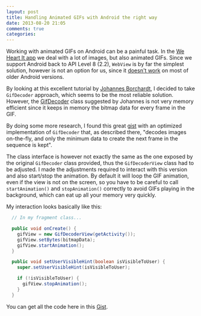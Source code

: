 ```yaml
---
layout: post
title: Handling Animated GIFs with Android the right way
date: 2013-08-20 21:05
comments: true
categories: 
---
```


Working with animated GIFs on Android can be a painful task. In the [We Heart It app](https://play.google.com/store/apps/details?id=com.weheartit) we deal with a lot of images, but also animated GIFs. Since we support Android back to API Level 8 (2.2), ``WebView`` is by far the simplest solution, however is not an option for us, since it [doesn't work](https://code.google.com/p/android/issues/detail?id=3422) on most of older Android versions.

By looking at this excellent tutorial by [Johannes Borchardt](http://droid-blog.net/2011/10/15/tutorial-how-to-play-animated-gifs-in-android-%E2%80%93-part-2/), I decided to take ``GifDecoder`` approach, which seems to be the most reliable solution. However, the [GifDecoder](https://code.google.com/p/android-gifview/source/browse/trunk/GifPlayer/src/jp/tomorrowkey/android/gifplayer/GifDecoder.java) class suggested by Johannes is not very memory efficient since it keeps in memory the bitmap data for every frame in the GIF. 

By doing some more research, I found this great [gist](https://gist.github.com/devunwired/4479231) with an optimized implementation of ``GifDecoder`` that, as described there, "decodes images on-the-fly, and only the minimum data to create the next frame in the sequence is kept".

The class interface is however not exactly the same as the one exposed by the original ``GifDecoder`` class provided, thus the ``GifDecoderView`` class had to be adjusted. I made the adjustments required to interact with this version and also start/stop the animation. By default it will loop the GIF animation, even if the view is not on the screen, so you have to be careful to call ``startAnimation()`` and ``stopAnimation()`` correctly to avoid GIFs playing in the background, which can eat up all your memory very quickly.

My interaction looks basically like this:

``` java
  // In my fragment class...

  public void onCreate() {
    gifView = new GifDecoderView(getActivity());
    gifView.setBytes(bitmapData);
    gifView.startAnimation();
  }

  public void setUserVisibleHint(boolean isVisibleToUser) {
    super.setUserVisibleHint(isVisibleToUser);

    if (!isVisibleToUser) {
      gifView.stopAnimation();
    }
  }
```

You can get all the code here in this [Gist](https://gist.github.com/felipecsl/6289457).